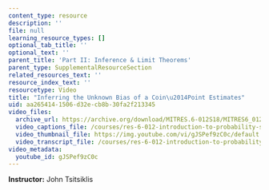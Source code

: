 ```yaml
---
content_type: resource
description: ''
file: null
learning_resource_types: []
optional_tab_title: ''
optional_text: ''
parent_title: 'Part II: Inference & Limit Theorems'
parent_type: SupplementalResourceSection
related_resources_text: ''
resource_index_text: ''
resourcetype: Video
title: "Inferring the Unknown Bias of a Coin\u2014Point Estimates"
uid: aa265414-1506-d32e-cb8b-30fa2f213345
video_files:
  archive_url: https://archive.org/download/MITRES.6-012S18/MITRES6_012S18_L14-09_300k.mp4
  video_captions_file: /courses/res-6-012-introduction-to-probability-spring-2018/02fea3ab2e7e508fa43ff056fab55d2c_gJSPef9zC0c.vtt
  video_thumbnail_file: https://img.youtube.com/vi/gJSPef9zC0c/default.jpg
  video_transcript_file: /courses/res-6-012-introduction-to-probability-spring-2018/43b027a18071f8200edee83daff46141_gJSPef9zC0c.pdf
video_metadata:
  youtube_id: gJSPef9zC0c
---
```


**Instructor:** John Tsitsiklis